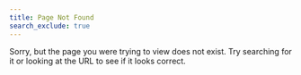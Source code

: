 ```yaml
---
title: Page Not Found
search_exclude: true
---
```


<!--- TODO: does this work? locally it does not --->
Sorry, but the page you were trying to view does not exist. Try searching for it or looking at the URL to see if it looks correct.
